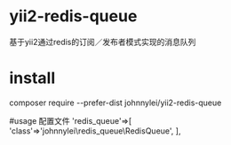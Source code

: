 # yii2-redis-queue
基于yii2通过redis的订阅／发布者模式实现的消息队列

# install 
composer require --prefer-dist johnnylei/yii2-redis-queue

#usage
配置文件
'redis_queue'=>[
    'class'=>'johnnylei\redis_queue\RedisQueue',
],
